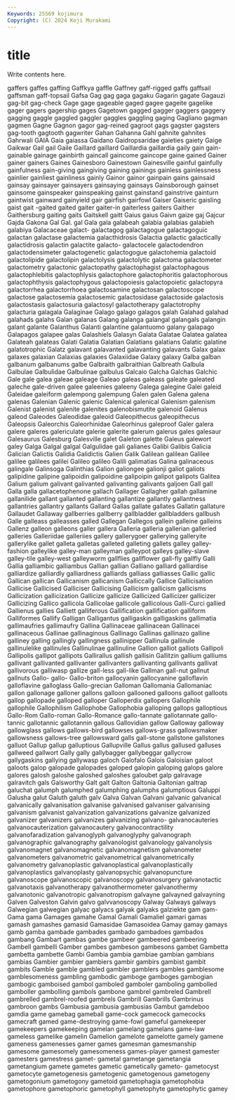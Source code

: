```yaml
---
Keywords: 25569 kojimura
Copyright: (C) 2024 Koji Murakami
---
```


# title

Write contents here.



 gaffers gaffes gaffing
Gaffkya gaffle Gaffney gaff-rigged gaffs gaffsail gaffsman gaff-topsail Gafsa Gag
gag gaga gagaku Gagarin gagate Gagauzi gag-bit gag-check Gage gage
gageable gaged gagee gageite gagelike gager gagers gagership gages Gagetown
gagged gagger gaggers gaggery gagging gaggle gaggled gaggler gaggles gaggling
gaging Gagliano gagman gagmen Gagne Gagnon gagor gag-reined gagroot gags
gagster gagsters gag-tooth gagtooth gagwriter Gahan Gahanna Gahl gahnite gahnites
Gahrwali GAIA Gaia gaiassa Gaidano Gaidropsaridae gaieties gaiety Gaige Gaikwar
Gail gail Gaile Gaillard gaillard Gaillardia gaillardia gaily gain gain-
gainable gainage gainbirth gaincall gaincome gaincope gaine gained Gainer gainer
gainers Gaines Gainesboro Gainestown Gainesville gainful gainfully gainfulness gain-giving gaingiving
gaining gainings gainless gainlessness gainlier gainliest gainliness gainly Gainor gainor
gainpain gains gainsaid gainsay gainsayer gainsayers gainsaying gainsays Gainsborough gainset
gainsome gainspeaker gainspeaking gainst gainstand gainstrive gainturn gaintwist gainward gainyield
gair gairfish gairfowl Gaiser Gaiseric gaisling gaist gait -gaited gaited
gaiter gaiter-in gaiterless gaiters Gaither Gaithersburg gaiting gaits Gaitskell gaitt
Gaius gaius Gaivn gaize gaj Gajcur Gajda Gakona Gal Gal.
gal Gala gala galabeah galabia galabias galabieh galabiya Galacaceae galact-
galactagog galactagogue galactagoguic galactan galactase galactemia galacthidrosis Galactia galactic galactically
galactidrosis galactin galactite galacto- galactocele galactodendron galactodensimeter galactogenetic galactogogue galactohemia
galactoid galactolipide galactolipin galactolysis galactolytic galactoma galactometer galactometry galactonic galactopathy
galactophagist galactophagous galactophlebitis galactophlysis galactophore galactophoritis galactophorous galactophthysis galactophygous galactopoiesis
galactopoietic galactopyra galactorrhea galactorrhoea galactosamine galactosan galactoscope galactose galactosemia galactosemic
galactosidase galactoside galactosis galactostasis galactosuria galactosyl galactotherapy galactotrophy galacturia galagala
Galaginae Galago galago galagos galah Galahad galahad galahads galahs Galan
galanas Galang galanga galangal galangals galangin galant galante Galanthus Galanti
galantine galantuomo galany galapago Galapagos galapee galas Galashiels Galasyn Galata
Galatae Galatea galatea Galateah galateas Galati Galatia Galatian Galatians galatians
Galatic galatine galatotrophic Galatz galavant galavanted galavanting galavants Galax galax
galaxes galaxian Galaxias galaxies Galaxiidae Galaxy galaxy Galba galban galbanum
galbanums galbe Galbraith galbraithian Galbreath Galbula Galbulae Galbulidae Galbulinae galbulus
Galcaio Galcha Galchas Galchic Gale gale galea galeae galeage Galeao
galeas galeass galeate galeated galeche gale-driven galee galeenies galeeny Galega
galegine Galei galeid Galeidae galeiform galempong galempung Galen galen Galena
galena galenas Galenian Galenic galenic Galenical galenical Galenism galenism Galenist
galenist galenite galenites galenobismutite galenoid Galenus galeod Galeodes Galeodidae galeoid
Galeopithecus galeopithecus Galeopsis Galeorchis Galeorhinidae Galeorhinus galeproof Galer galera galere
galeres galericulate galerie galerite galerum galerus gales galesaur Galesaurus Galesburg
Galesville galet Galeton galette Galeus galewort galey Galga Galgal galgal
Galgulidae gali galianes Galibi Galibis Galicia Galician Galictis Galidia Galidictis
Galien Galik Galilean galilean Galilee galilee galilees galilei Galileo galileo
Galili galimatias Galina galinaceous galingale Galinsoga Galinthias Galion galiongee galionji
galiot galiots galipidine galipine galipoidin galipoidine galipoipin galipot galipots Galitea
Galium galium galivant galivanted galivanting galivants galjoen Gall gall Galla
galla gallacetophenone gallach Gallager Gallagher gallah gallamine gallanilide gallant gallanted
gallanting gallantize gallantly gallantness gallantries gallantry gallants Gallard Gallas gallate
gallates Gallatin gallature Gallaudet Gallaway gallberries gallberry gallbladder gallbladders gallbush
Galle galleass galleasses galled Gallegan Gallegos gallein galleine galleins Gallenz
galleon galleons galler gallera Galleria galleria gallerian galleried galleries Galleriidae
galleriies gallery gallerygoer gallerying galleryite gallerylike gallet galleta galletas galleted
galleting gallets galley galley-fashion galleylike galley-man galleyman galleypot galleys galley-slave
galley-tile galley-west galleyworm gallflies gallflower gall-fly gallfly Galli Gallia galliambic
galliambus Gallian gallian Galliano galliard galliardise galliardize galliardly galliardness galliards
galliass galliasses Gallic gallic Gallican gallican Gallicanism gallicanism Galliccally Gallice
Gallicisation Gallicise Gallicised Galliciser Gallicising Gallicism gallicism gallicisms Gallicization gallicization
Gallicize gallicize Gallicized Gallicizer gallicizer Gallicizing Gallico gallicola Gallicolae gallicole
gallicolous Galli-Curci gallied Gallienus gallies Galliett galliferous Gallification gallification galliform
Galliformes Gallify Galligan Galligantus galligaskin galligaskins gallimatia gallimaufries gallimaufry Gallina
Gallinaceae gallinacean Gallinacei gallinaceous Gallinae gallinaginous Gallinago Gallinas gallinazo galline
galliney galling gallingly gallingness gallinipper Gallinula gallinule gallinulelike gallinules Gallinulinae
gallinuline Gallion galliot galliots Gallipoli Gallipolis gallipot gallipots Gallirallus gallish
gallisin Gallitzin gallium galliums gallivant gallivanted gallivanter gallivanters gallivanting gallivants
gallivat gallivorous galliwasp gallize gall-less gall-like Gallman gall-nut gallnut gallnuts
Gallo- gallo- Gallo-briton gallocyanin gallocyanine galloflavin galloflavine galloglass Gallo-grecian Galloman
Gallomania Gallomaniac gallon gallonage galloner gallons galloon gallooned galloons galloot
galloots gallop gallopade galloped galloper Galloperdix gallopers Gallophile gallophile Gallophilism
Gallophobe Gallophobia galloping gallops galloptious Gallo-Rom Gallo-roman Gallo-Romance gallo-tannate gallotannate
gallo-tannic gallotannic gallotannin gallous Gallovidian gallow Galloway galloway gallowglass gallows
gallows-bird gallowses gallows-grass gallowsmaker gallowsness gallows-tree gallowsward galls gall-stone gallstone
gallstones galluot Gallup gallup galluptious Gallupville Gallus gallus gallused galluses
gallweed gallwort Gally gally gallybagger gallybeggar gallycrow gallygaskins gallying gallywasp
galoch Galofalo Galois Galoisian galoot galoots galop galopade galopades galoped
galopin galoping galops galore galores galosh galoshe galoshed galoshes galoubet
galp galravage galravitch gals Galsworthy Galt galt Galton Galtonia Galtonian
galtrap galuchat galumph galumphed galumphing galumphs galumptious Galuppi Galusha galut
Galuth galuth galv Galva Galvan Galvani galvanic galvanical galvanically galvanisation
galvanise galvanised galvaniser galvanising galvanism galvanist galvanization galvanizations galvanize galvanized
galvanizer galvanizers galvanizes galvanizing galvano- galvanocauteries galvanocauterization galvanocautery galvanocontractility galvanofaradization
galvanoglyph galvanoglyphy galvanograph galvanographic galvanography galvanologist galvanology galvanolysis galvanomagnet galvanomagnetic
galvanomagnetism galvanometer galvanometers galvanometric galvanometrical galvanometrically galvanometry galvanoplastic galvanoplastical galvanoplastically
galvanoplastics galvanoplasty galvanopsychic galvanopuncture galvanoscope galvanoscopic galvanoscopy galvanosurgery galvanotactic galvanotaxis
galvanotherapy galvanothermometer galvanothermy galvanotonic galvanotropic galvanotropism galvayne galvayned galvayning Galven
Galveston Galvin galvo galvvanoscopy Galway Galways galways Galwegian galwegian galyac
galyacs galyak galyaks galziekte gam gam- Gama gama Gamages gamahe
Gamal Gamali Gamaliel gamari gamas gamash gamashes gamasid Gamasidae Gamasoidea
Gamay gamay gamays gamb gamba gambade gambades gambado gambadoes gambados
gambang Gambart gambas gambe gambeer gambeered gambeering Gambell gambelli Gamber
gambes gambeson gambesons gambet Gambetta gambetta gambette Gambi Gambia gambia
gambiae gambian gambians gambias Gambier gambier gambiers gambir gambirs gambist
gambit gambits Gamble gamble gambled gambler gamblers gambles gamblesome gamblesomeness
gambling gambodic gamboge gamboges gambogian gambogic gamboised gambol gamboled gamboler
gamboling gambolled gamboller gambolling gambols gambone gambrel gambreled Gambrell gambrelled
gambrel-roofed gambrels Gambrill Gambrills Gambrinus gambroon gambs Gambusia gambusia gambusias
Gambut gamdeboo gamdia game gamebag gameball game-cock gamecock gamecocks gamecraft
gamed game-destroying game-fowl gameful gamekeeper gamekeepers gamekeeping gamelan gamelang gamelans
game-law gameless gamelike gamelin Gamelion gamelote gamelotte gamely gamene gameness
gamenesses gamer games gamesman gamesmanship gamesome gamesomely gamesomeness games-player gamest
gamester gamesters gamestress gamet- gametal gametange gametangia gametangium gamete gametes
gametic gametically gameto- gametocyst gametocyte gametogenesis gametogenic gametogenous gametogeny gametogonium
gametogony gametoid gametophagia gametophobia gametophore gametophoric gametophyll gametophyte gametophytic gamey
